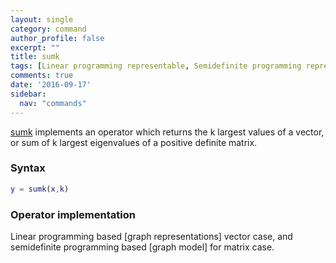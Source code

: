 ```yaml
---
layout: single
category: command
author_profile: false
excerpt: ""
title: sumk
tags: [Linear programming representable, Semidefinite programming representable]
comments: true
date: '2016-09-17'
sidebar:
  nav: "commands"
---
```


[sumk](/command/sumk) implements an operator which returns the k largest values of a vector, or sum of k largest eigenvalues of a positive definite matrix.

### Syntax

````matlab
y = sumk(x,k)
````

### Operator implementation

Linear programming based [graph representations] vector case, and semidefinite programming based [graph model] for matrix case.
